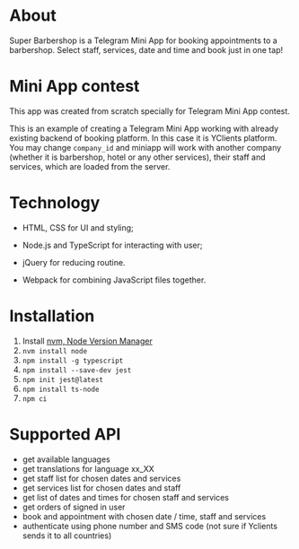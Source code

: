 # About


Super Barbershop is a Telegram Mini App for booking appointments to a barbershop. Select staff, services, date and time and book just in one tap!

# Mini App contest

This app was created from scratch specially for Telegram Mini App contest.  

This is an example of creating a Telegram Mini App working with already existing backend of booking platform. In this case it is YClients platform. You may change `company_id` and miniapp will work with another company (whether it is barbershop, hotel or any other services), their staff and services, which are loaded from the server.

# Technology

* HTML, CSS for UI and styling;

* Node.js and TypeScript for interacting with user;

* jQuery for reducing routine.

* Webpack for combining JavaScript files together.


# Installation

1. Install [nvm, Node Version Manager](https://github.com/nvm-sh/nvm#install--update-script)
2. `nvm install node`
3. `npm install -g typescript`
4. `npm install --save-dev jest`
5. `npm init jest@latest`
6. `npm install ts-node`
7. `npm ci`


# Supported API

* get available languages
* get translations for language xx_XX
* get staff list for chosen dates and services
* get services list for chosen dates and staff
* get list of dates and times for chosen staff and services
* get orders of signed in user
* book and appointment with chosen date / time, staff and services
* authenticate using phone number and SMS code (not sure if Yclients sends it to all countries)
